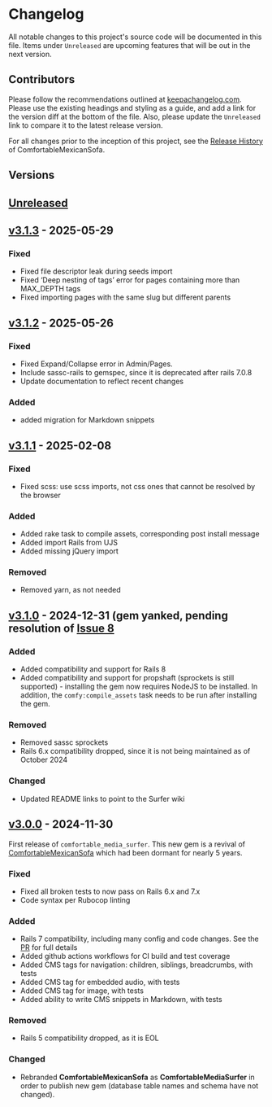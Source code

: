 # Changelog

All notable changes to this project's source code will be documented in this file. Items under `Unreleased` are upcoming features that will be out in the next version.

## Contributors

Please follow the recommendations outlined at [keepachangelog.com](https://keepachangelog.com). Please use the existing headings and styling as a guide, and add a link for the version diff at the bottom of the file. Also, please update the `Unreleased` link to compare it to the latest release version.

For all changes prior to the inception of this project, see the [Release History](https://github.com/comfy/comfortable-mexican-sofa/releases) of ComfortableMexicanSofa.

## Versions

## [Unreleased]

## [v3.1.3] - 2025-05-29

### Fixed

- Fixed file descriptor leak during seeds import
- Fixed ‘Deep nesting of tags’ error for pages containing more than MAX_DEPTH tags
- Fixed importing pages with the same slug but different parents

## [v3.1.2] - 2025-05-26

### Fixed

- Fixed Expand/Collapse error in Admin/Pages.
- Include sassc-rails to gemspec, since it is deprecated after rails 7.0.8
- Update documentation to reflect recent changes

### Added

- added migration for Markdown snippets

## [v3.1.1] - 2025-02-08

### Fixed

- Fixed scss: use scss imports, not css ones that cannot be resolved by the browser

### Added

- Added rake task to compile assets, corresponding post install message
- Added import Rails from UJS
- Added missing jQuery import

### Removed

- Removed yarn, as not needed

## [v3.1.0] - 2024-12-31 (gem yanked, pending resolution of [Issue 8](https://github.com/shakacode/comfortable-media-surfer/issues/8)

### Added

- Added compatibility and support for Rails 8
- Added compatibility and support for propshaft (sprockets is still supported) - installing the gem now requires NodeJS to be installed. In addition, the `comfy:compile_assets` task needs to be run after installing the gem.

### Removed

- Removed sassc sprockets
- Rails 6.x compatibility dropped, since it is not being maintained as of October 2024

### Changed

- Updated README links to point to the Surfer wiki

## [v3.0.0] - 2024-11-30

First release of `comfortable_media_surfer`. This new gem is a revival of [ComfortableMexicanSofa](https://github.com/comfy/comfortable-mexican-sofa) which had been dormant for nearly 5 years.

### Fixed

- Fixed all broken tests to now pass on Rails 6.x and 7.x
- Code syntax per Rubocop linting

### Added

- Rails 7 compatibility, including many config and code changes. See the [PR](https://github.com/shakacode/comfortable-media-surfer/pull/1/files) for full details
- Added github actions workflows for CI build and test coverage
- Added CMS tags for navigation: children, siblings, breadcrumbs, with tests
- Added CMS tag for embedded audio, with tests
- Added CMS tag for image, with tests
- Added ability to write CMS snippets in Markdown, with tests

### Removed

- Rails 5 compatibility dropped, as it is EOL

### Changed

- Rebranded **ComfortableMexicanSofa** as **ComfortableMediaSurfer** in order to publish new gem (database table names and schema have not changed).

[Unreleased]: https://github.com/shakacode/comfortable-media-surfer/compare/v3.1.3...master
[v3.1.3]: https://github.com/shakacode/comfortable-media-surfer/compare/v3.1.2...v3.1.3
[v3.1.2]: https://github.com/shakacode/comfortable-media-surfer/compare/v3.1.1...v3.1.2
[v3.1.1]: https://github.com/shakacode/comfortable-media-surfer/compare/v3.1.0...v3.1.1
[v3.1.0]: https://github.com/shakacode/comfortable-media-surfer/compare/v3.0.0...v3.1.0
[v3.0.0]: https://github.com/shakacode/comfortable-media-surfer/compare/v2.0.19...v3.0.0
